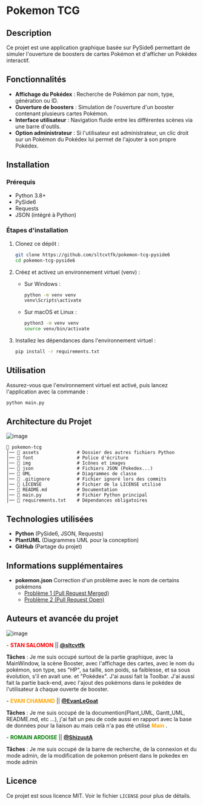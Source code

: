 # Pokemon TCG

## Description

Ce projet est une application graphique basée sur PySide6 permettant de simuler l'ouverture de boosters de cartes Pokémon et d'afficher un Pokédex interactif.

## Fonctionnalités

- **Affichage du Pokédex** : Recherche de Pokémon par nom, type, génération ou ID.
- **Ouverture de boosters** : Simulation de l'ouverture d'un booster contenant plusieurs cartes Pokémon.
- **Interface utilisateur** : Navigation fluide entre les différentes scènes via une barre d'outils.
- **Option administrateur** : Si l'utilisateur est administrateur, un clic droit sur un Pokémon du Pokédex lui permet de l'ajouter à son propre Pokédex.

## Installation

### Prérequis

- Python 3.8+
- PySide6
- Requests
- JSON (intégré à Python)
### Étapes d'installation

1. Clonez ce dépôt :
   ```sh
   git clone https://github.com/sltcvtfk/pokemon-tcg-pyside6
   cd pokemon-tcg-pyside6
   ```
2. Créez et activez un environnement virtuel (venv) :

   - Sur Windows :
     ```sh
     python -m venv venv
     venv\Scripts\activate
     ```
   - Sur macOS et Linux :
     ```sh
     python3 -m venv venv
     source venv/bin/activate
     ```

3. Installez les dépendances dans l'environnement virtuel :
   ```sh
   pip install -r requirements.txt
   ```

## Utilisation

Assurez-vous que l'environnement virtuel est activé, puis lancez l'application avec la commande :

```sh
python main.py
```


## Architecture du Projet

![image](https://github.com/user-attachments/assets/01529399-49a2-4a61-bf88-9727564594f5)

```
📂 pokemon-tcg       
│── 📂 assets              # Dossier des autres fichiers Python
│── 📂 font                # Police d'écriture
│── 📂 img                 # Icônes et images
│── 📂 json                # Fichiers JSON (Pokedex...)
│── 📂 UML                 # Diagrammes de classe
│── 📜 .gitignore          # Fichier ignoré lors des commits
│── 📜 LICENSE             # Fichier de la LICENSE utilisé
│── 📜 README.md           # Documentation       
│── 📜 main.py             # Fichier Python principal
│── 📜 requirements.txt    # Dépendances obligatoires           
```




## Technologies utilisées

- **Python** (PySide6, JSON, Requests)
- **PlantUML** (Diagrammes UML pour la conception)
- **GitHub** (Partage du projet)

## Informations supplémentaires

- **pokemon.json** Correction d'un problème avec le nom de certains pokémons
   - [Problème 1 (Pull Request Merged)](https://github.com/Purukitto/pokemon-data.json/pull/27/files)
   - [Problème 2 (Pull Request Open)](https://github.com/Purukitto/pokemon-data.json/pull/28/files)

## Auteurs et avancée du projet
![image](https://github.com/user-attachments/assets/22a21f22-6e72-403d-bcb1-084e4c5cc2d3)

-<span style="color:red">
**STAN SALOMON** 
</span> || [**@sltcvtfk**](https://github.com/sltcvtfk)

**Tâches** :  Je me suis occupé surtout de la partie graphique, avec la MainWindow, la scène Booster, avec l'affichage des cartes, avec le nom du pokémon, son type, ses "HP", sa taille, son poids, sa faiblesse, et sa sous évolution, s'il en avait une. et "Pokédex". J'ai aussi fait la Toolbar. J'ai aussi fait la partie back-end, avec l'ajout des pokémons dans le pokédex de l'utilisateur à chaque ouverte de booster.

-<span style="color:orange">
**EVAN CHAMAND**
</span> || [**@EvanLeGoat**](https://github.com/EvanLeGoat) 

**Tâches** : Je me suis occupé de la documention(Plant_UML, Gantt_UML, README.md, etc ...), j'ai fait un peu de code aussi en rapport avec la base de données pour la liaison au mais celà n'a pas été utilisé <span style="color:orange">
**Main**
</span>.

-<span style="color:green">
**ROMAIN ARDOISE** 
</span> || [**@ShizuutA**](https://github.com/ShizuutA)

**Tâches** : Je me suis occupé de la barre de recherche, de la connexion et du mode admin, de la modification de pokemon présent dans le pokedex en mode admin

## Licence

Ce projet est sous licence MIT. Voir le fichier `LICENSE` pour plus de détails.
